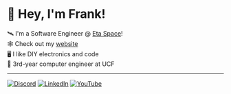 # 👋 Hey, I'm Frank!

🛰️ I'm a Software Engineer @ [Eta Space](https://etaspace.com/)!<br>
🕸️ Check out my [website](https://www.franklaterza.com/) <br>
🖥️ I like DIY electronics and code<br>
🎒 3rd-year computer engineer at UCF<br>

---

[![Discord](https://img.shields.io/badge/Discord-%237289DA.svg?logo=discord&logoColor=white)](https://discord.gg/discord.gg/d4J7AQEF) [![LinkedIn](https://img.shields.io/badge/LinkedIn-%230077B5.svg?logo=linkedin&logoColor=white)](https://linkedin.com/in/laterzafrank) [![YouTube](https://img.shields.io/badge/YouTube-%23FF0000.svg?logo=YouTube&logoColor=white)](https://youtube.com/@UCuLsLChOp2IIjJQnbPQSq5Q) <br>
<!-- Proudly created with GPRM ( https://gprm.itsvg.in ) -->
